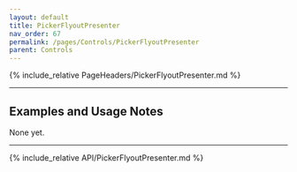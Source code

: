 ```yaml
---
layout: default
title: PickerFlyoutPresenter
nav_order: 67
permalink: /pages/Controls/PickerFlyoutPresenter
parent: Controls
---
```


{% include_relative PageHeaders/PickerFlyoutPresenter.md %}

<!-- Custom content & examples start here -->

<hr />

## Examples and Usage Notes

None yet.

<!-- End custom content & examples -->

<hr />

{% include_relative API/PickerFlyoutPresenter.md %}
